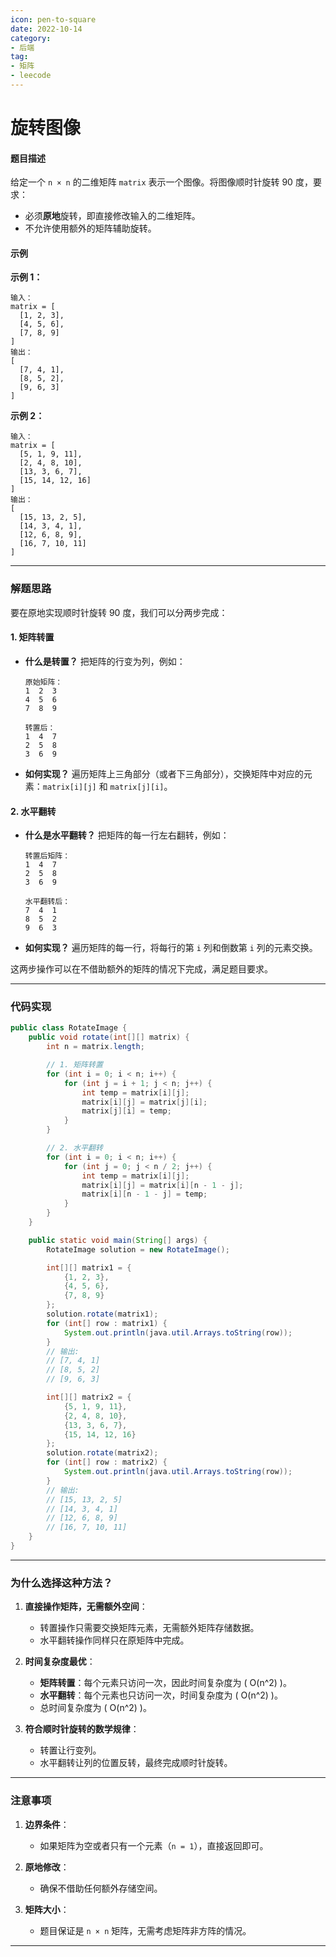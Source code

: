 ```yaml
---
icon: pen-to-square
date: 2022-10-14
category:
- 后端
tag:
- 矩阵
- leecode
---
```

# 旋转图像

#### 题目描述

给定一个 `n × n` 的二维矩阵 `matrix` 表示一个图像。将图像顺时针旋转 90 度，要求：
- 必须**原地**旋转，即直接修改输入的二维矩阵。
- 不允许使用额外的矩阵辅助旋转。

#### 示例

**示例 1：**

```
输入：
matrix = [
  [1, 2, 3],
  [4, 5, 6],
  [7, 8, 9]
]
输出：
[
  [7, 4, 1],
  [8, 5, 2],
  [9, 6, 3]
]
```

**示例 2：**

```
输入：
matrix = [
  [5, 1, 9, 11],
  [2, 4, 8, 10],
  [13, 3, 6, 7],
  [15, 14, 12, 16]
]
输出：
[
  [15, 13, 2, 5],
  [14, 3, 4, 1],
  [12, 6, 8, 9],
  [16, 7, 10, 11]
]
```

---

### 解题思路

要在原地实现顺时针旋转 90 度，我们可以分两步完成：

#### 1. **矩阵转置**
- **什么是转置？** 把矩阵的行变为列，例如：
  ```
  原始矩阵：
  1  2  3
  4  5  6
  7  8  9

  转置后：
  1  4  7
  2  5  8
  3  6  9
  ```

- **如何实现？** 遍历矩阵上三角部分（或者下三角部分），交换矩阵中对应的元素：`matrix[i][j]` 和 `matrix[j][i]`。

#### 2. **水平翻转**
- **什么是水平翻转？** 把矩阵的每一行左右翻转，例如：
  ```
  转置后矩阵：
  1  4  7
  2  5  8
  3  6  9

  水平翻转后：
  7  4  1
  8  5  2
  9  6  3
  ```

- **如何实现？** 遍历矩阵的每一行，将每行的第 `i` 列和倒数第 `i` 列的元素交换。

这两步操作可以在不借助额外的矩阵的情况下完成，满足题目要求。

---

### 代码实现

```java
public class RotateImage {
    public void rotate(int[][] matrix) {
        int n = matrix.length;

        // 1. 矩阵转置
        for (int i = 0; i < n; i++) {
            for (int j = i + 1; j < n; j++) {
                int temp = matrix[i][j];
                matrix[i][j] = matrix[j][i];
                matrix[j][i] = temp;
            }
        }

        // 2. 水平翻转
        for (int i = 0; i < n; i++) {
            for (int j = 0; j < n / 2; j++) {
                int temp = matrix[i][j];
                matrix[i][j] = matrix[i][n - 1 - j];
                matrix[i][n - 1 - j] = temp;
            }
        }
    }

    public static void main(String[] args) {
        RotateImage solution = new RotateImage();

        int[][] matrix1 = {
            {1, 2, 3},
            {4, 5, 6},
            {7, 8, 9}
        };
        solution.rotate(matrix1);
        for (int[] row : matrix1) {
            System.out.println(java.util.Arrays.toString(row));
        }
        // 输出:
        // [7, 4, 1]
        // [8, 5, 2]
        // [9, 6, 3]

        int[][] matrix2 = {
            {5, 1, 9, 11},
            {2, 4, 8, 10},
            {13, 3, 6, 7},
            {15, 14, 12, 16}
        };
        solution.rotate(matrix2);
        for (int[] row : matrix2) {
            System.out.println(java.util.Arrays.toString(row));
        }
        // 输出:
        // [15, 13, 2, 5]
        // [14, 3, 4, 1]
        // [12, 6, 8, 9]
        // [16, 7, 10, 11]
    }
}
```

---

### 为什么选择这种方法？

1. **直接操作矩阵，无需额外空间**：
    - 转置操作只需要交换矩阵元素，无需额外矩阵存储数据。
    - 水平翻转操作同样只在原矩阵中完成。

2. **时间复杂度最优**：
    - **矩阵转置**：每个元素只访问一次，因此时间复杂度为 \( O(n^2) \)。
    - **水平翻转**：每个元素也只访问一次，时间复杂度为 \( O(n^2) \)。
    - 总时间复杂度为 \( O(n^2) \)。

3. **符合顺时针旋转的数学规律**：
    - 转置让行变列。
    - 水平翻转让列的位置反转，最终完成顺时针旋转。

---

### 注意事项

1. **边界条件**：
    - 如果矩阵为空或者只有一个元素（`n = 1`），直接返回即可。

2. **原地修改**：
    - 确保不借助任何额外存储空间。

3. **矩阵大小**：
    - 题目保证是 `n × n` 矩阵，无需考虑矩阵非方阵的情况。

---

